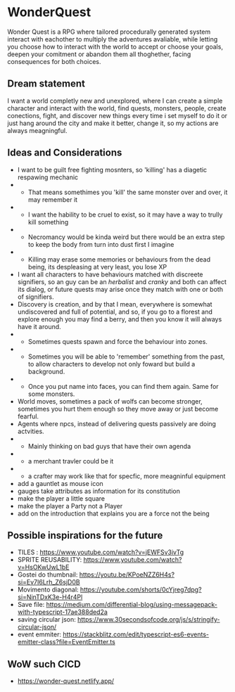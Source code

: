 # WonderQuest

Wonder Quest is a RPG where tailored procedurally generated system interact with eachother to multiply the adventures avaliable, while letting you choose how to interact with the world to accept or choose your goals, deepen your comitment or abandon them all thoghether, facing consequences for both choices.

## Dream statement

I want a world completly new and unexplored, where I can create a simple character and interact with the world, find quests, monsters, people, create conections, fight, and discover new things every time i set myself to do it or just hang around the city and make it better, change it, so my actions are always meagningful.

## Ideas and Considerations

- I want to be guilt free fighting mosnters, so 'killing' has a diagetic respawing mechanic
- - That means somethimes you 'kill' the same monster over and over, it may remember it
- - I want the hability to be cruel to exist, so it may have a way to trully kill something
- - Necromancy would be kinda weird but there would be an extra step to keep the body from turn into dust first I imagine
- - Killing may erase some memories or behaviours from the dead being, its despleasing at very least, you lose XP
- I want all characters to have behaviours matched with discreete signifiers, so an guy can be an _herbalist_ and _cranky_ and both can affect its dialog, or future quests may arise once they match with one or both of signifiers.
- Discovery is creation, and by that I mean, everywhere is somewhat undiscovered and full of potential, and so, if you go to a florest and explore enough you may find a berry, and then you know it will always have it around.
- - Sometimes quests spawn and force the behaviour into zones.
- - Sometimes you will be able to 'remember' something from the past, to allow characters to develop not only foward but build a background.
- - Once you put name into faces, you can find them again. Same for some monsters.
- World moves, sometimes a pack of wolfs can become stronger, sometimes you hurt them enough so they move away or just become fearful.
- Agents where npcs, instead of delivering quests passively are doing actvities.
- - Mainly thinking on bad guys that have their own agenda
- - a merchant travler could be it
- - a crafter may work like that for specfic, more meagninful equipment
- add a gauntlet as mouse icon
- gauges take attributes as information for its constitution
- make the player a little square
- make the player a Party not a Player
- add on the introduction that explains you are a force not the being

## Possible inspirations for the future

- TILES : https://www.youtube.com/watch?v=jEWFSv3ivTg
- SPRITE REUSABILITY: https://www.youtube.com/watch?v=HsOKwUwL1bE
- Gostei do thumbnail: https://youtu.be/KPoeNZZ6H4s?si=Ev7I6Lrh_Z6sjD0B
- Movimento diagonal: https://youtube.com/shorts/0cYjreg7dpg?si=NinTDxK3e-H4r4Pl
- Save file: https://medium.com/differential-blog/using-messagepack-with-typescript-17ae388ded2a
- saving circular json: https://www.30secondsofcode.org/js/s/stringify-circular-json/
- event emmiter: https://stackblitz.com/edit/typescript-es6-events-emitter-class?file=EventEmitter.ts

## WoW such CICD

- https://wonder-quest.netlify.app/
